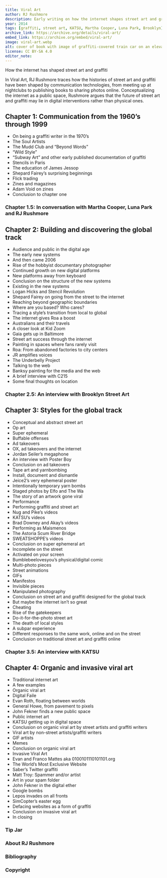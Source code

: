 ```yaml
---
title: Viral Art
author: RJ Rushmore
description: Early writing on how the internet shapes street art and graffiti.
year: 2014
tags: [graffiti, street art, KATSU, Martha Cooper, Luna Park, Brooklyn]
archive_link: https://archive.org/details/viral-art/
embed_link: https://archive.org/embed/viral-art/
image: viral-art.webp
alt: cover of book with image of graffiti-covered train car on an elevated train line above a road filled with traffic
license: CC BY-SA 4.0
editor_note: 
---
```


How the internet has shaped street art and graffiti

In Viral Art, RJ Rushmore traces how the histories of street art and graffiti have been shaped by communication technologies, from meeting up at nightclubs to publishing books to sharing photos online. Conceptualizing the internet as a public space, Rushmore argues that the future of street art and graffiti may lie in digital interventions rather than physical ones.

## Chapter 1: Communication from the 1960’s through 1999

* On being a graffiti writer in the 1970’s
* The Soul Artists
* The Mudd Club and “Beyond Words”
* “Wild Style”
* “Subway Art” and other early published documentation of graffiti
* Stencils in Paris
* The education of James Jessop
* Shepard Fairey’s surprising beginnings
* Flick trading
* Zines and magazines
* Adam Void on zines
* Conclusion to chapter one

### Chapter 1.5: In conversation with Martha Cooper, Luna Park and RJ Rushmore

## Chapter 2: Building and discovering the global track

* Audience and public in the digital age
* The early new systems
* And then came 2006
* Rise of the hobbyist documentary photographer
* Continued growth on new digital platforms
* New platforms away from keyboard
* Conclusion on the structure of the new systems
* Existing in the new systems
* Logan Hicks and Stencil Revolution
* Shepard Fairey on going from the street to the internet
* Reaching beyond geographic boundaries
* Where are you based? Who cares?
* Tracing a style’s transition from local to global
* The internet gives Roa a boost
* Australians and their travels
* A closer look at Kid Zoom
* Gaia gets up in Baltimore
* Street art success through the internet
* Painting in spaces where fans rarely visit
* Roa: From abandoned factories to city centers
* JR amplifies voices
* The Underbelly Project
* Talking to the web
* Banksy painting for the media and the web
* A brief interview with C215
* Some final thoughts on location

### Chapter 2.5: An interview with Brooklyn Street Art

## Chapter 3: Styles for the global track

* Conceptual and abstract street art
* Op art
* Super ephemeral
* Buffable offenses
* Ad takeovers
* OX, ad takeovers and the internet
* Jordan Seiler’s megaphone
* An interview with Poster Boy
* Conclusion on ad takeovers
* Tape art and yarnbombing
* Install, document and dismantle
* Jeice2’s very ephemeral poster
* Intentionally temporary yarn bombs
* Staged photos by Elfo and The Wa
* The story of an artwork gone viral
* Performance
* Performing graffiti and street art
* Nug and Pike’s videos
* KATSU’s videos
* Brad Downey and Akay’s videos
* Performing as Maismenos
* The Astoria Scum River Bridge
* SWEATSHOPPE’s videos
* Conclusion on super ephemeral art
* Incomplete on the street
* Activated on your screen
* Bumblebeelovesyou’s physical/digital comic
* Multi-photo pieces
* Street animations
* GIFs
* Manifestos
* Invisible pieces
* Manipulated photography
* Conclusion on street art and graffiti designed for the global track
* But maybe the internet isn’t so great
* Cheating
* Rise of the gatekeepers
* Do-it-for-the-photo street art
* The death of local styles
* A subpar experience
* Different responses to the same work, online and on the street
* Conclusion on traditional street art and graffiti online

### Chapter 3.5: An interview with KATSU

## Chapter 4: Organic and invasive viral art

* Traditional internet art
* A few examples
* Organic viral art
* Digital Faile
* Evan Roth, floating between worlds
* General Howe, from pavement to pixels
* John Fekner finds a new public space
* Public internet art
* KATSU getting up in digital space
* Conclusion on organic viral art by street artists and graffiti writers
* Viral art by non-street artists/graffiti writers
* GIF artists
* Memes
* Conclusion on organic viral art
* Invasive Viral Art
* Evan and Franco Mattes aka 0100101110101101.org
* The World’s Most Exclusive Website
* Saber’s Twitter graffiti
* Matt Troy: Spammer and/or artist
* Art in your spam folder
* John Fekner in the digital ether
* Google bombs
* Lepos invades on all fronts
* SimCopter’s easter egg
* Defacing websites as a form of graffiti
* Conclusion on invasive viral art
* In closing

### Tip Jar

### About RJ Rushmore

### Bibliography

### Copyright

